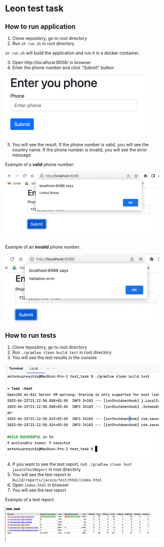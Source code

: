 # Leon test task

## How to run application

1. Clone repository, go to root directory
2. Run `sh run.sh` in root directory

`sh run.sh` will build the application and run it in a docker container.

3. Open http://localhost:8008/ in browser
4. Enter the phone number and click "Submit" button

![img.png](images/index.png)

5. You will see the result. If the phone number is valid, you will see the country name.
   If the phone number is invalid, you will see the error message.

Example of a **valid** phone number:

![img.png](images/correct_phone.png)

Example of an **invalid** phone number:

![img.png](images/incorrect_phone.png)

## How to run tests

1. Clone repository, go to root directory
2. Run `./gradlew clean build test` in root directory
3. You will see the test results in the console

![img.png](images/test_pass.png)

4. If you want to see the test report, run `./gradlew clean test jacocoTestReport` in root directory
5. You will see the test report in `build/reports/jacoco/test/html/index.html`
6. Open `index.html` in browser
7. You will see the test report

Example of a test report:

![img.png](images/test_coverage.png)